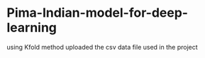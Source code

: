 # Pima-Indian-model-for-deep-learning
using Kfold method
uploaded the csv data file used in the project
